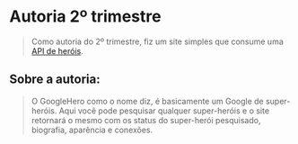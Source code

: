 # Autoria 2º trimestre
> Como autoria do 2º trimestre, fiz um site simples que consume uma [API de heróis](https://superheroapi.com/).

## Sobre a autoria:
> O GoogleHero como o nome diz, é basicamente um Google de super-heróis. Aqui você pode pesquisar qualquer super-heróis e o site retornará o mesmo com os status do super-herói pesquisado, biografia, aparência e conexões.
